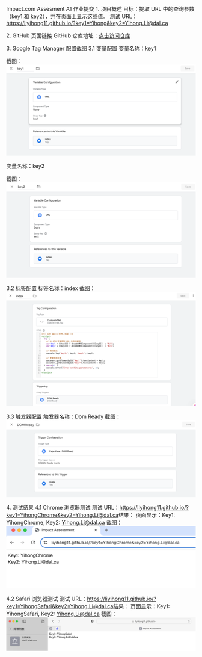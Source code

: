 Impact.com Assesment A1 作业提交
​1. 项目概述
​目标：提取 URL 中的查询参数（key1 和 key2），并在页面上显示这些值。
​测试 URL：https://liyihong11.github.io/?key1=Yihong&key2=Yihong.Li@dal.ca

​2. GitHub 页面链接
​GitHub 仓库地址：[点击访问仓库](https://github.com/liyihong11/liyihong11.github.io)

​3. Google Tag Manager 配置截图
​3.1 变量配置
​变量名称：key1

​截图：
![alt text](image.png)

​变量名称：key2

​截图：
![alt text](image-1.png)

​3.2 标签配置
​标签名称：index
​截图：
![alt text](image-2.png)

​3.3 触发器配置
​触发器名称：Dom Ready
​截图：
![alt text](image-3.png)

​4. 测试结果
​4.1 Chrome 浏览器测试
​测试 URL：https://liyihong11.github.io/?key1=YihongChrome&key2=Yihong.Li@dal.ca
​结果：
页面显示：Key1: YihongChrome, Key2: Yihong.Li@dal.ca
​截图：
![alt text](image-6.png)

​4.2 Safari 浏览器测试
​测试 URL：https://liyihong11.github.io/?key1=YihongSafari&key2=Yihong.Li@dal.ca
​结果：
页面显示：Key1: YihongSafari, Key2: Yihong.Li@dal.ca
​截图：
![alt text](image-7.png)


